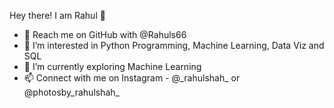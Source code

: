 Hey there! I am Rahul 👋

- 👋 Reach me on GitHub with @Rahuls66
- 👀 I’m interested in Python Programming, Machine Learning, Data Viz and SQL
- 🌱 I’m currently exploring Machine Learning 
- 📫 Connect with me on Instagram - @\_rahulshah\_ or @photosby_rahulshah_
